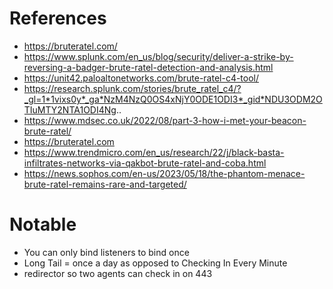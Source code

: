 # References
- https://bruteratel.com/
- https://www.splunk.com/en_us/blog/security/deliver-a-strike-by-reversing-a-badger-brute-ratel-detection-and-analysis.html
- https://unit42.paloaltonetworks.com/brute-ratel-c4-tool/
- https://research.splunk.com/stories/brute_ratel_c4/?_gl=1*1vixs0y*_ga*NzM4NzQ0OS4xNjY0ODE1ODI3*_gid*NDU3ODM2OTIuMTY2NTA1ODI4Ng..
- https://www.mdsec.co.uk/2022/08/part-3-how-i-met-your-beacon-brute-ratel/
- https://bruteratel.com
- https://www.trendmicro.com/en_us/research/22/j/black-basta-infiltrates-networks-via-qakbot-brute-ratel-and-coba.html
- https://news.sophos.com/en-us/2023/05/18/the-phantom-menace-brute-ratel-remains-rare-and-targeted/


# Notable
- You can only bind listeners to bind once 
- Long Tail = once a day as opposed to Checking In Every Minute 
- redirector so two agents can check in on 443